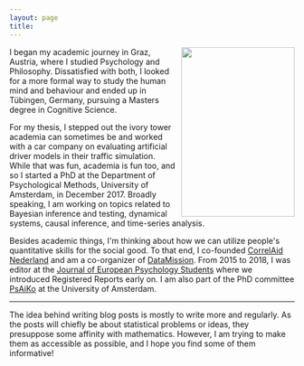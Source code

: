 ```yaml
---
layout: page
title: 
---
```


<div style='float: right; padding-left: 10px' >
  <img src='../assets/img/profile.jpg' width="200" height="300" />
</div>

<!-- <img src="../assets/img/logo.png" width="150" align="left" style="padding: 0px 5px 0px 0px;"> -->
I began my academic journey in Graz, Austria, where I studied Psychology and Philosophy. Dissatisfied with both, I looked for a more formal way to study the human mind and behaviour and ended up in Tübingen, Germany, pursuing a Masters degree in Cognitive Science.


For my thesis, I stepped out the ivory tower academia can sometimes be and worked with a car company on evaluating artificial driver models in their traffic simulation. While that was fun, academia is fun too, and so I started a PhD at the Department of Psychological Methods, University of Amsterdam, in December 2017. Broadly speaking, I am working on topics related to Bayesian inference and testing, dynamical systems, causal inference, and time-series analysis.

Besides academic things, I'm thinking about how we can utilize people's quantitative skills for the social good. To that end, I co-founded [CorrelAid Nederland](https://twitter.com/CorrelAidxNL) and am a co-organizer of [DataMission](https://www.meetup.com/DataMission-Data-and-Digital-Technology-for-Humanity/). From 2015 to 2018, I was editor at the [Journal of European Psychology Students](https://jeps.efpsa.org/) where we introduced Registered Reports early on. I am also part of the PhD committee [PsAiKo](https://psyres.uva.nl/for-staff/psaiko/phd-committee.html) at the University of Amsterdam.

---
The idea behind writing blog posts is mostly to write more and regularly. As the posts will chiefly be about statistical problems or ideas, they presuppose some affinity with mathematics. However, I am trying to make them as accessible as possible, and I hope you find some of them informative!
